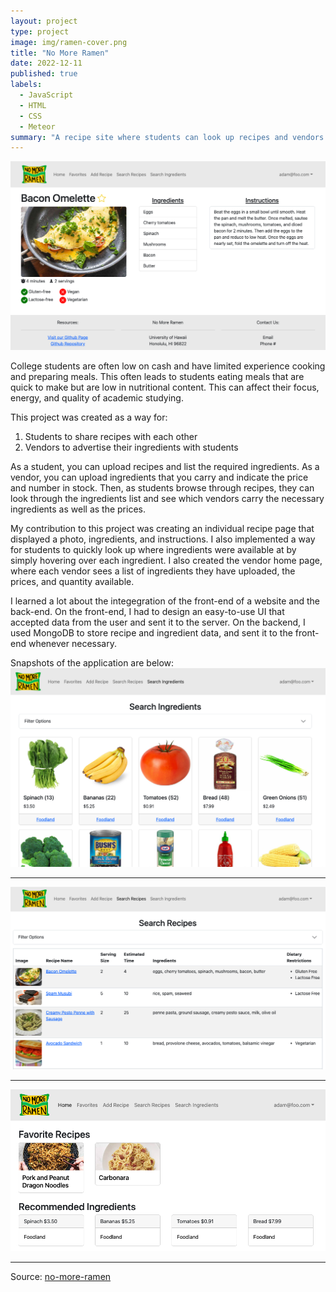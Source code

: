 ```yaml
---
layout: project
type: project
image: img/ramen-cover.png
title: "No More Ramen"
date: 2022-12-11
published: true
labels:
  - JavaScript
  - HTML
  - CSS
  - Meteor
summary: "A recipe site where students can look up recipes and vendors can advertise their ingredients"
---
```


<img class="img-fluid" src="../img/no-more-ramen.png">

College students are often low on cash and have limited experience cooking and preparing meals.  This often leads to students eating meals that are quick to make but are low in nutritional content.  This can affect their focus, energy, and quality of academic studying.

This project was created as a way for:
  1) Students to share recipes with each other
  2) Vendors to advertise their ingredients with students

As a student, you can upload recipes and list the required ingredients.  As a vendor, you can upload ingredients that you carry and indicate the price and number in stock.  Then, as students browse through recipes, they can look through the ingredients list and see which vendors carry the necessary ingredients as well as the prices.

My contribution to this project was creating an individual recipe page that displayed a photo, ingredients, and instructions.  I also implemented a way for students to quickly look up where ingredients were available at by simply hovering over each ingredient.  I also created the vendor home page, where each vendor sees a list of ingredients they have uploaded, the prices, and quantity available.

I learned a lot about the integegration of the front-end of a website and the back-end.  On the front-end, I had to design an easy-to-use UI that accepted data from the user and sent it to the server.  On the backend, I used MongoDB to store recipe and ingredient data, and sent it to the front-end whenever necessary.

Snapshots of the application are below:
<img class="img-fluid" src="../img/nomoreramen-sample1.png">
<hr>
<img class="img-fluid" src="../img/nomoreramen-sample2.png">
<hr>
<img class="img-fluid" src="../img/nomoreramen-sample3.png">
<hr>
Source: <a href="https://no-more-ramen.github.io/"><i class="large github icon "></i>no-more-ramen</a>
